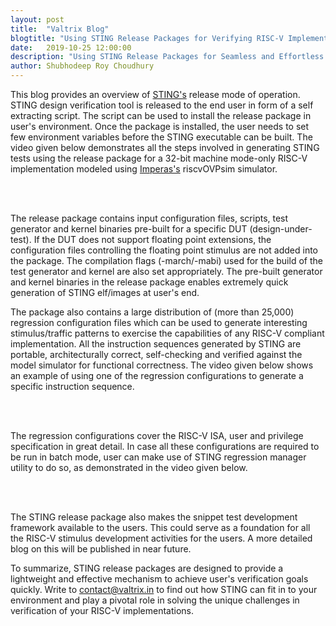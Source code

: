 ```yaml
---
layout: post
title:  "Valtrix Blog"
blogtitle: "Using STING Release Packages for Verifying RISC-V Implementations"
date:   2019-10-25 12:00:00
description: "Using STING Release Packages for Seamless and Effortless Design Verification of RISC-V implementations"
author: Shubhodeep Roy Choudhury
---
```


This blog provides an overview of [STING's][sting_link] release mode of operation. STING design verification tool is released to the end user in form of a self extracting script. The script can be used to install the release package in user's environment. Once the package is installed, the user needs to set few environment variables before the STING executable<!--more--> can be built. The video given below demonstrates all the steps involved in generating STING tests using the release package for a 32-bit machine mode-only RISC-V implementation modeled using [Imperas's][imperas_link] riscvOVPsim simulator.

<br/>
<asciinema-player src="/assets/asciinema/running-sting-on-riscvovpsim.cast" speed="2"></asciinema-player>
<br/>

The release package contains input configuration files, scripts, test generator and kernel binaries pre-built for a specific DUT (design-under-test). If the DUT does not support floating point extensions, the configuration files controlling the floating point stimulus are not added into the package. The compilation flags (-march/-mabi) used for the build of the test generator and kernel are also set appropriately. The pre-built generator and kernel binaries in the release package enables extremely quick generation of STING elf/images at user's end.

The package also contains a large distribution of (more than 25,000) regression configuration files which can be used to generate interesting stimulus/traffic patterns to exercise the capabilities of any RISC-V compliant implementation. All the instruction sequences generated by STING are portable, architecturally correct, self-checking and verified against the model simulator for functional correctness. The video given below shows an example of using one of the regression configurations to generate a specific instruction sequence.

<br/>
<asciinema-player src="/assets/asciinema/building-sting-regress-confs.cast" speed="2"></asciinema-player>
<br/>

The regression configurations cover the RISC-V ISA, user and privilege specification in great detail. In case all these configurations are required to be run in batch mode, user can make use of STING regression manager utility to do so, as demonstrated in the video given below.

<br/>
<asciinema-player src="/assets/asciinema/running-sting-regress-manager.cast" speed="2"></asciinema-player>
<br/>

<script src="/assets/asciinema/asciinema-player.js"></script>

The STING release package also makes the snippet test development framework available to the users. This could serve as a foundation for all the RISC-V stimulus development activities for the users. A more detailed blog on this will be published in near future.

To summarize, STING release packages are designed to provide a lightweight and effective mechanism to achieve user's verification goals quickly. Write to [contact@valtrix.in](mailto:contact@valtrix.in) to find out how STING can fit in to your environment and play a pivotal role in solving the unique challenges in verification of your RISC-V implementations.

[sting_link]: https://valtrix.in/sting/
[imperas_link]: http://www.imperas.com/
